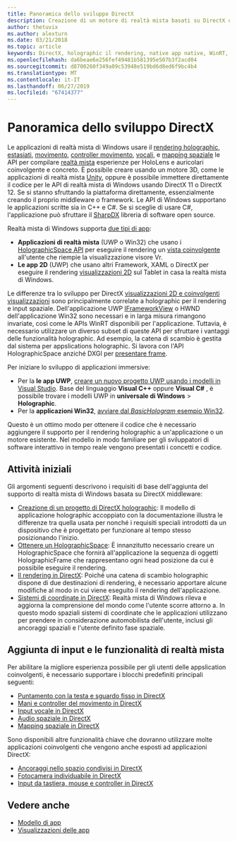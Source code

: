 ```yaml
---
title: Panoramica dello sviluppo DirectX
description: Creazione di un motore di realtà mista basati su DirectX usando direttamente le API di realtà mista di Windows.
author: thetuvix
ms.author: alexturn
ms.date: 03/21/2018
ms.topic: article
keywords: DirectX, holographic il rendering, native app native, WinRT, WinRT app, le API della piattaforma, motore personalizzato, middleware
ms.openlocfilehash: da6beae6e256fef49481b581395e507b3f2acd04
ms.sourcegitcommit: d8700260f349a09c53948e519bd6d8ed6f9bc4b4
ms.translationtype: MT
ms.contentlocale: it-IT
ms.lasthandoff: 06/27/2019
ms.locfileid: "67414377"
---
```

# <a name="directx-development-overview"></a>Panoramica dello sviluppo DirectX


Le applicazioni di realtà mista di Windows usare il [rendering holographic](rendering.md), [estasiati](gaze.md), [movimento](gestures.md), [controller movimento](motion-controllers.md), [vocali](voice-input.md), e [mapping spaziale](spatial-mapping.md) le API per compilare [realtà mista](mixed-reality.md) esperienze per HoloLens e auricolari coinvolgente e concreto. È possibile creare usando un motore 3D, come le applicazioni di realtà mista [Unity](unity-development-overview.md), oppure è possibile immettere direttamente il codice per le API di realtà mista di Windows usando DirectX 11 o DirectX 12. Se si stanno sfruttando la piattaforma direttamente, essenzialmente creando il proprio middleware o framework. Le API di Windows supportano le applicazioni scritte sia in C++ e C#. Se si sceglie di usare C#, l'applicazione può sfruttare il [SharpDX](http://sharpdx.org/) libreria di software open source.


Realtà mista di Windows supporta [due tipi di app](app-views.md):
* **Applicazioni di realtà mista** (UWP o Win32) che usano i [HolographicSpace API](getting-a-holographicspace.md) per eseguire il rendering un [vista coinvolgente](app-views.md) all'utente che riempie la visualizzazione visore Vr.
* **Le app 2D** (UWP) che usano altri Framework, XAML o DirectX per eseguire il rendering [visualizzazioni 2D](app-views.md#2d-views) sul Tablet in casa la realtà mista di Windows.


Le differenze tra lo sviluppo per DirectX [visualizzazioni 2D e coinvolgenti visualizzazioni](app-views.md) sono principalmente correlate a holographic per il rendering e input spaziale. Dell'applicazione UWP [IFrameworkView](https://msdn.microsoft.com/library/windows/apps/windows.applicationmodel.core.iframeworkview.aspx) o HWND dell'applicazione Win32 sono necessari e in larga misura rimangono invariate, così come le APIs WinRT disponibili per l'applicazione. Tuttavia, è necessario utilizzare un diverso subset di queste API per sfruttare i vantaggi delle funzionalità holographic. Ad esempio, la catena di scambio è gestita dal sistema per appslications holographic. Si lavora con l'API HolographicSpace anziché DXGI per [presentare frame](rendering-in-directx.md).

Per iniziare lo sviluppo di applicazioni immersive:
* Per la **le app UWP**, [creare un nuovo progetto UWP usando i modelli in Visual Studio](creating-a-holographic-directx-project.md). Base del linguaggio **Visual C++**  oppure **Visual C#** , è possibile trovare i modelli UWP in **universale di Windows**  >   **Holographic**.
* Per la **applicazioni Win32**, [avviare dal *BasicHologram* esempio Win32](creating-a-holographic-directx-project.md#creating-a-win32-project).

Questo è un ottimo modo per ottenere il codice che è necessario aggiungere il supporto per il rendering holographic a un'applicazione o un motore esistente. Nel modello in modo familiare per gli sviluppatori di software interattivo in tempo reale vengono presentati i concetti e codice.


## <a name="getting-started"></a>Attività iniziali

Gli argomenti seguenti descrivono i requisiti di base dell'aggiunta del supporto di realtà mista di Windows basata su DirectX middleware:

* [Creazione di un progetto di DirectX holographic](creating-a-holographic-directx-project.md): Il modello di applicazione holographic accoppiato con la documentazione illustra le differenze tra quella usata per nonché i requisiti speciali introdotti da un dispositivo che è progettato per funzionare al tempo stesso posizionando l'inizio.
* [Ottenere un HolographicSpace](getting-a-holographicspace.md): È innanzitutto necessario creare un HolographicSpace che fornirà all'applicazione la sequenza di oggetti HolographicFrame che rappresentano ogni head posizione da cui è possibile eseguire il rendering.
* [Il rendering in DirectX](rendering-in-directx.md): Poiché una catena di scambio holographic dispone di due destinazioni di rendering, è necessario apportare alcune modifiche al modo in cui viene eseguito il rendering dell'applicazione.
* [Sistemi di coordinate in DirectX](coordinate-systems-in-directx.md): Realtà mista di Windows rileva e aggiorna la comprensione del mondo come l'utente scorre attorno a. In questo modo spaziali sistemi di coordinate che le applicazioni utilizzano per prendere in considerazione automobilista dell'utente, inclusi gli ancoraggi spaziali e l'utente definito fase spaziale.

## <a name="adding-mixed-reality-capabilities-and-inputs"></a>Aggiunta di input e le funzionalità di realtà mista

Per abilitare la migliore esperienza possibile per gli utenti delle appslication coinvolgenti, è necessario supportare i blocchi predefiniti principali seguenti:

* [Puntamento con la testa e sguardo fisso in DirectX](gaze-in-directx.md)
* [Mani e controller del movimento in DirectX](hands-and-motion-controllers-in-directx.md)
* [Input vocale in DirectX](voice-input-in-directx.md)
* [Audio spaziale in DirectX](spatial-sound-in-directx.md)
* [Mapping spaziale in DirectX](spatial-mapping-in-directx.md)


Sono disponibili altre funzionalità chiave che dovranno utilizzare molte applicazioni coinvolgenti che vengono anche esposti ad applicazioni DirectX:

* [Ancoraggi nello spazio condivisi in DirectX](shared-spatial-anchors-in-directx.md)
* [Fotocamera individuabile in DirectX](locatable-camera-in-directx.md)
* [Input da tastiera, mouse e controller in DirectX](keyboard,-mouse,-and-controller-input-in-directx.md)

## <a name="see-also"></a>Vedere anche
* [Modello di app](app-model.md)
* [Visualizzazioni delle app](app-views.md)
